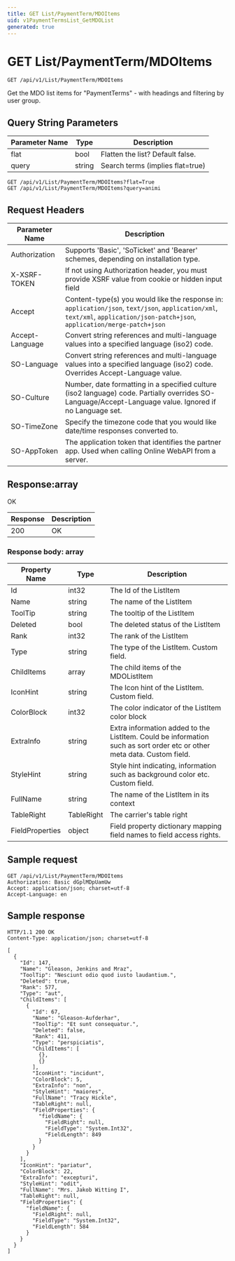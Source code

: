 ```yaml
---
title: GET List/PaymentTerm/MDOItems
uid: v1PaymentTermsList_GetMDOList
generated: true
---
```


# GET List/PaymentTerm/MDOItems

```http
GET /api/v1/List/PaymentTerm/MDOItems
```

Get the MDO list items for "PaymentTerms" - with headings and filtering by user group.







## Query String Parameters

| Parameter Name | Type |  Description |
|----------------|------|--------------|
| flat | bool |  Flatten the list? Default false. |
| query | string |  Search terms (implies flat=true) |

```http
GET /api/v1/List/PaymentTerm/MDOItems?flat=True
GET /api/v1/List/PaymentTerm/MDOItems?query=animi
```


## Request Headers

| Parameter Name | Description |
|----------------|-------------|
| Authorization  | Supports 'Basic', 'SoTicket' and 'Bearer' schemes, depending on installation type. |
| X-XSRF-TOKEN   | If not using Authorization header, you must provide XSRF value from cookie or hidden input field |
| Accept         | Content-type(s) you would like the response in: `application/json`, `text/json`, `application/xml`, `text/xml`, `application/json-patch+json`, `application/merge-patch+json` |
| Accept-Language | Convert string references and multi-language values into a specified language (iso2) code. |
| SO-Language | Convert string references and multi-language values into a specified language (iso2) code. Overrides Accept-Language value. |
| SO-Culture | Number, date formatting in a specified culture (iso2 language) code. Partially overrides SO-Language/Accept-Language value. Ignored if no Language set. |
| SO-TimeZone | Specify the timezone code that you would like date/time responses converted to. |
| SO-AppToken | The application token that identifies the partner app. Used when calling Online WebAPI from a server. |


## Response:array

OK

| Response | Description |
|----------------|-------------|
| 200 | OK |

### Response body: array

| Property Name | Type |  Description |
|----------------|------|--------------|
| Id | int32 | The Id of the ListItem |
| Name | string | The name of the ListItem |
| ToolTip | string | The tooltip of the ListItem |
| Deleted | bool | The deleted status of the ListItem |
| Rank | int32 | The rank of the ListItem |
| Type | string | The type of the ListItem. Custom field. |
| ChildItems | array | The child items of the MDOListItem |
| IconHint | string | The Icon hint of the ListItem. Custom field. |
| ColorBlock | int32 | The color indicator of the ListItem color block |
| ExtraInfo | string | Extra information added to the ListItem. Could be information such as sort order etc or other meta data. Custom field. |
| StyleHint | string | Style hint indicating, information such as background color etc. Custom field. |
| FullName | string | The name of the ListItem in its context |
| TableRight | TableRight | The carrier's table right |
| FieldProperties | object | Field property dictionary mapping field names to field access rights. |

## Sample request

```http!
GET /api/v1/List/PaymentTerm/MDOItems
Authorization: Basic dGplMDpUamUw
Accept: application/json; charset=utf-8
Accept-Language: en
```

## Sample response

```http_
HTTP/1.1 200 OK
Content-Type: application/json; charset=utf-8

[
  {
    "Id": 147,
    "Name": "Gleason, Jenkins and Mraz",
    "ToolTip": "Nesciunt odio quod iusto laudantium.",
    "Deleted": true,
    "Rank": 577,
    "Type": "aut",
    "ChildItems": [
      {
        "Id": 67,
        "Name": "Gleason-Aufderhar",
        "ToolTip": "Et sunt consequatur.",
        "Deleted": false,
        "Rank": 411,
        "Type": "perspiciatis",
        "ChildItems": [
          {},
          {}
        ],
        "IconHint": "incidunt",
        "ColorBlock": 5,
        "ExtraInfo": "non",
        "StyleHint": "maiores",
        "FullName": "Tracy Hickle",
        "TableRight": null,
        "FieldProperties": {
          "fieldName": {
            "FieldRight": null,
            "FieldType": "System.Int32",
            "FieldLength": 849
          }
        }
      }
    ],
    "IconHint": "pariatur",
    "ColorBlock": 22,
    "ExtraInfo": "excepturi",
    "StyleHint": "odit",
    "FullName": "Mrs. Jakob Witting I",
    "TableRight": null,
    "FieldProperties": {
      "fieldName": {
        "FieldRight": null,
        "FieldType": "System.Int32",
        "FieldLength": 584
      }
    }
  }
]
```